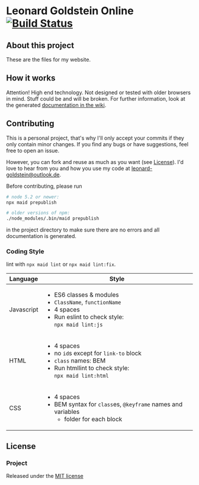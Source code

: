 # Leonard Goldstein Online [![Build Status](https://travis-ci.com/goldst/ein-web.svg?token=LoKS6SaGaZPsK3WPmufe&branch=master)](https://travis-ci.com/goldst/ein-web)

## About this project

These are the files for my website.

## How it works

Attention! High end technology. Not designed or tested with older browsers in mind. Stuff could be and will be broken.
For further information, look at the generated [documentation in the wiki](/wiki).

## Contributing

This is a personal project, that's why I'll only accept your commits if they only contain minor changes. If you find any bugs or have suggestions, feel free to open an issue. 

However, you can fork and reuse as much as you want (see [License](#License)). I'd love to hear from you and how you use my code at [leonard-goldstein@outlook.de](mailto:leonard-goldstein@outlook.de).

Before contributing, please run

```bash
# node 5.2 or newer:
npx maid prepublish

# older versions of npm:
./node_modules/.bin/maid prepublish
```
in the project directory to make sure there are no errors and all documentation is generated.

### Coding Style
lint with `npx maid lint` or `npx maid lint:fix`.

| Language   | Style                                                                                                                                                      |
|------------|------------------------------------------------------------------------------------------------------------------------------------------------------------|
| Javascript | <ul><li>ES6 classes &amp; modules</li><li>`ClassName`, `functionName`</li><li>4 spaces</li><li>Run eslint to check style:<br/>`npx maid lint:js`</li></ul> |
| HTML       | <ul><li>4 spaces</li><li>no `id`s except for `link-to` block</li><li>`class` names: BEM</li><li>Run htmllint to check style:<br/>`npx maid lint:html`</li></ul>                       |
| CSS        | <ul><li>4 spaces</li><li>BEM syntax for `class`es, `@keyframe` names and variables<ul><li>folder for each block</li></ul></li></ul>                        |

## License

### Project
Released under the [MIT license](https://opensource.org/licenses/MIT)
